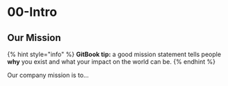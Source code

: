 # 00-Intro

## Our Mission

{% hint style="info" %}
**GitBook tip:** a good mission statement tells people **why** you exist and what your impact on the world can be.
{% endhint %}

Our company mission is to…
